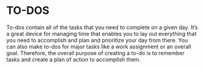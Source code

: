 # TO-DOS
To-dos contain all of the tasks that you need to complete on a given day. It’s a great device for managing time that enables you to lay out everything that you need to accomplish and plan and prioritize your day from there. You can also make to-dos for major tasks like a work assignment or an overall goal. Therefore, the overall purpose of creating a to-do is to remember tasks and create a plan of action to accomplish them.
